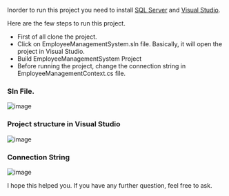 Inorder to run this project you need to install [SQL Server](https://www.microsoft.com/en-gb/sql-server/sql-server-downloads) and [Visual Studio](https://visualstudio.microsoft.com/).

Here are the few steps to run this project. 

- First of all clone the project. 
- Click on EmployeeManagementSystem.sln file. Basically, it will open the project in Visual Studio.
- Build EmployeeManagementSystem Project
- Before running the project, change the connection string in EmployeeManagementContext.cs file.

### Sln File.
![image](https://github.com/kiranshahi/Employee-Management-System/assets/15968059/b0f68884-1da7-4190-840d-50a589fecdbc)

### Project structure in Visual Studio
![image](https://github.com/kiranshahi/Employee-Management-System/assets/15968059/e9aa09ba-8fdf-46e0-897e-cbfd5d680841)

### Connection String
![image](https://github.com/kiranshahi/Employee-Management-System/assets/15968059/e74d2c60-c9ea-4012-a19a-22fae1f1cff6)


I hope this helped you. If you have any further question, feel free to ask.